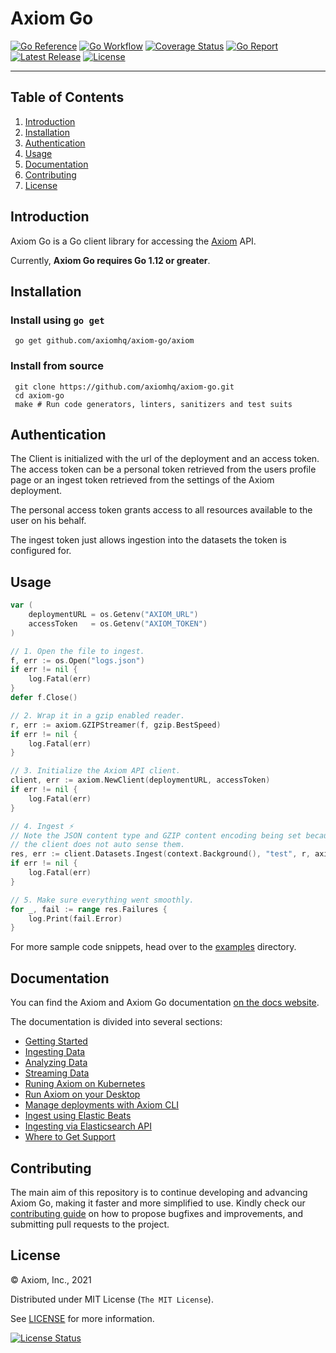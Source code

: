 # Axiom Go

[![Go Reference][gopkg_badge]][gopkg]
[![Go Workflow][go_workflow_badge]][go_workflow]
[![Coverage Status][coverage_badge]][coverage]
[![Go Report][report_badge]][report]
[![Latest Release][release_badge]][release]
[![License][license_badge]][license]

---

## Table of Contents

1. [Introduction](#introduction)
1. [Installation](#Installation)
1. [Authentication](#authentication)
1. [Usage](#usage)
1. [Documentation](#documentation)
1. [Contributing](#contributing)
1. [License](#license)

## Introduction

Axiom Go is a Go client library for accessing the [Axiom](https://www.axiom.co/)
API.

Currently, **Axiom Go requires Go 1.12 or greater**.

## Installation

### Install using `go get`

```shell
 go get github.com/axiomhq/axiom-go/axiom
```

### Install from source

```shell
 git clone https://github.com/axiomhq/axiom-go.git
 cd axiom-go
 make # Run code generators, linters, sanitizers and test suits
```

## Authentication

The Client is initialized with the url of the deployment and an access token.
The access token can be a personal token retrieved from the users profile page
or an ingest token retrieved from the settings of the Axiom deployment.

The personal access token grants access to all resources available to the user
on his behalf.

The ingest token just allows ingestion into the datasets the token is configured
for.

## Usage

```go
var (
	deploymentURL = os.Getenv("AXIOM_URL")
	accessToken   = os.Getenv("AXIOM_TOKEN")
)

// 1. Open the file to ingest.
f, err := os.Open("logs.json")
if err != nil {
	log.Fatal(err)
}
defer f.Close()

// 2. Wrap it in a gzip enabled reader.
r, err := axiom.GZIPStreamer(f, gzip.BestSpeed)
if err != nil {
	log.Fatal(err)
}

// 3. Initialize the Axiom API client.
client, err := axiom.NewClient(deploymentURL, accessToken)
if err != nil {
	log.Fatal(err)
}

// 4. Ingest ⚡
// Note the JSON content type and GZIP content encoding being set because
// the client does not auto sense them.
res, err := client.Datasets.Ingest(context.Background(), "test", r, axiom.JSON, axiom.GZIP, axiom.IngestOptions{})
if err != nil {
	log.Fatal(err)
}

// 5. Make sure everything went smoothly.
for _, fail := range res.Failures {
	log.Print(fail.Error)
}
```

For more sample code snippets, head over to the [examples](examples) directory.

## Documentation

You can find the Axiom and Axiom Go documentation
[on the docs website](https://docs.axiom.co/).

The documentation is divided into several sections:

- [Getting Started](https://docs.axiom.co/usage/getting-started/)
- [Ingesting Data](https://docs.axiom.co/usage/ingest/)
- [Analyzing Data](https://docs.axiom.co/usage/analyze/)
- [Streaming Data](https://docs.axiom.co/usage/stream/)
- [Runing Axiom on Kubernetes](https://docs.axiom.co/install/kubernetes/)
- [Run Axiom on your Desktop](https://docs.axiom.co/install/demo/)
- [Manage deployments with Axiom CLI](https://docs.axiom.co/reference/CLI/)
- [Ingest using Elastic Beats](https://docs.axiom.co/data-shippers/elastic-beats/)
- [Ingesting via Elasticsearch API](https://docs.axiom.co/data-shippers/api/)
- [Where to Get Support](https://axiom.co/support)

## Contributing

The main aim of this repository is to continue developing and advancing
Axiom Go, making it faster and more simplified to use. Kindly check our
[contributing guide](https://github.com/axiomhq/axiom-go/blob/main/Contributing.md)
on how to propose bugfixes and improvements, and submitting pull requests to the
project.

## License

&copy; Axiom, Inc., 2021

Distributed under MIT License (`The MIT License`).

See [LICENSE](LICENSE) for more information.

[![License Status][license_status_badge]][license_status]

<!-- Badges -->

[gopkg]: https://pkg.go.dev/github.com/axiomhq/axiom-go
[gopkg_badge]: https://img.shields.io/badge/doc-reference-007d9c?logo=go&logoColor=white&style=flat-square
[go_workflow]: https://github.com/axiomhq/axiom-go/actions?query=workflow%3Ago
[go_workflow_badge]: https://img.shields.io/github/workflow/status/axiomhq/axiom-go/go?style=flat-square&ghcache=unused
[coverage]: https://codecov.io/gh/axiomhq/axiom-go
[coverage_badge]: https://img.shields.io/codecov/c/github/axiomhq/axiom-go.svg?style=flat-square&ghcache=unused
[report]: https://goreportcard.com/report/github.com/axiomhq/axiom-go
[report_badge]: https://goreportcard.com/badge/github.com/axiomhq/axiom-go?style=flat-square&ghcache=unused
[release]: https://github.com/axiomhq/axiom-go/releases/latest
[release_badge]: https://img.shields.io/github/release/axiomhq/axiom-go.svg?style=flat-square&ghcache=unused
[license]: https://opensource.org/licenses/MIT
[license_badge]: https://img.shields.io/github/license/axiomhq/axiom-go.svg?color=blue&style=flat-square&ghcache=unused
[license_status]: https://app.fossa.com/projects/git%2Bgithub.com%2Faxiomhq%2Faxiom-go
[license_status_badge]: https://app.fossa.com/api/projects/git%2Bgithub.com%2Faxiomhq%2Faxiom-go.svg?type=large&ghcache=unused

